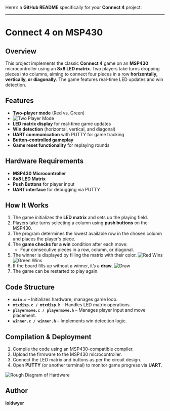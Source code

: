 Here’s a **GitHub README** specifically for your **Connect 4** project:

---

# Connect 4 on MSP430

## Overview

This project implements the classic **Connect 4** game on an **MSP430** microcontroller using an **8x8 LED matrix**. Two players take turns dropping pieces into columns, aiming to connect four pieces in a row **horizontally, vertically, or diagonally**. The game features real-time LED updates and win detection.

## Features

- **Two-player mode** (Red vs. Green)
- ![Two Player Mode](connect%204%20images/two-player-mode.jpg)
- **LED matrix display** for real-time game updates
- **Win detection** (horizontal, vertical, and diagonal)
- **UART communication** with PUTTY for game tracking
- **Button-controlled gameplay**
- **Game reset functionality** for replaying rounds

## Hardware Requirements

- **MSP430 Microcontroller**
- **8x8 LED Matrix**
- **Push Buttons** for player input
- **UART interface** for debugging via PUTTY

## How It Works

1. The game initializes the **LED matrix** and sets up the playing field.
2. Players take turns selecting a column using **push buttons** on the MSP430.
3. The program determines the lowest available row in the chosen column and places the player's piece.
4. The **game checks for a win** condition after each move:
   - Four consecutive pieces in a row, column, or diagonal.
5. The winner is displayed by filling the matrix with their color.
   ![Red Wins](connect%204%20images/red-wins.jpg) ![Green Wins](connect%204%20images/green-wins.jpg)
7. If the board fills up without a winner, it’s a **draw**.
   ![Draw](connect%204%20images/two-player-mode.jpg)
9. The game can be restarted to play again.

## Code Structure

- **`main.c`** – Initializes hardware, manages game loop.
- **`mtxdisp.c / mtxdisp.h`** – Handles LED matrix operations.
- **`playermove.c / playermove.h`** – Manages player input and move placement.
- **`winner.c / winner.h`** – Implements win detection logic.

## Compilation & Deployment

1. Compile the code using an MSP430-compatible compiler.
2. Upload the firmware to the MSP430 microcontroller.
3. Connect the LED matrix and buttons as per the circuit design.
4. Open **PUTTY** (or another terminal) to monitor game progress via **UART**.

![Rough Diagram of Hardware](connect%204%20images/mechanical-diagram.png)

## Author
**loldwyer**  
